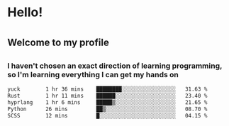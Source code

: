 
<h1>Hello!<h1>
<h2>Welcome to my profile<h2>
<h3>I haven't chosen an exact direction of learning programming, so I'm learning everything I can get my hands on</h3>

<!--START_SECTION:waka-->

```txt
yuck        1 hr 36 mins    ████████░░░░░░░░░░░░░░░░░   31.63 %
Rust        1 hr 11 mins    ██████░░░░░░░░░░░░░░░░░░░   23.40 %
hyprlang    1 hr 6 mins     █████▒░░░░░░░░░░░░░░░░░░░   21.65 %
Python      26 mins         ██▒░░░░░░░░░░░░░░░░░░░░░░   08.70 %
SCSS        12 mins         █░░░░░░░░░░░░░░░░░░░░░░░░   04.15 %
```

<!--END_SECTION:waka-->
